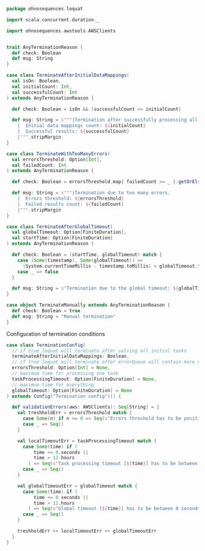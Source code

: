 
```scala
package ohnosequences.loquat

import scala.concurrent.duration._

import ohnosequences.awstools.AWSClients


trait AnyTerminationReason {
  def check: Boolean
  def msg: String
}

case class TerminateAfterInitialDataMappings(
  val isOn: Boolean,
  val initialCount: Int,
  val successfulCount: Int
) extends AnyTerminationReason {

  def check: Boolean = isOn && (successfulCount >= initialCount)

  def msg: String = s"""|Termination after successfully processing all the initial data mappings.
    |  Initial data mappings count: ${initialCount}
    |  Successful results: ${successfulCount}
    |""".stripMargin
}

case class TerminateWithTooManyErrors(
  val errorsThreshold: Option[Int],
  val failedCount: Int
) extends AnyTerminationReason {

  def check: Boolean = errorsThreshold.map{ failedCount >= _ }.getOrElse(false)

  def msg: String = s"""|Termination due to too many errors.
    |  Errors threshold: ${errorsThreshold}
    |  Failed results count: ${failedCount}
    |""".stripMargin
}

case class TerminateAfterGlobalTimeout(
  val globalTimeout: Option[FiniteDuration],
  val startTime: Option[FiniteDuration]
) extends AnyTerminationReason {

  def check: Boolean = (startTime, globalTimeout) match {
    case (Some(timestamp), Some(globalTimeout)) =>
      (System.currentTimeMillis - timestamp.toMillis) > globalTimeout.toMillis
    case _ => false
  }

  def msg: String = s"Termination due to the global timeout: ${globalTimeout.getOrElse(0.seconds)}"
}

case object TerminateManually extends AnyTerminationReason {
  def check: Boolean = true
  def msg: String = "Manual termination"
}
```

Configuration of termination conditions

```scala
case class TerminationConfig(
  // if true loquat will terminate after solving all initial tasks
  terminateAfterInitialDataMappings: Boolean,
  // if true loquat will terminate after errorQueue will contain more unique messages then threshold
  errorsThreshold: Option[Int] = None,
  // maximum time for processing one task
  taskProcessingTimeout: Option[FiniteDuration] = None,
  // maximum time for everything
  globalTimeout: Option[FiniteDuration] = None
) extends Config("Termination config")() {

  def validationErrors(aws: AWSClients): Seq[String] = {
    val treshholdErr = errorsThreshold match {
      case Some(n) if n <= 0 => Seq(s"Errors threshold has to be positive: ${n}")
      case _ => Seq()
    }

    val localTimeoutErr = taskProcessingTimeout match {
      case Some(time) if (
          time <= 0.seconds ||
          time > 12.hours
        ) => Seq(s"Task processing timeout [${time}] has to be between 0 seconds and 12 hours")
      case _ => Seq()
    }

    val globalTimeoutErr = globalTimeout match {
      case Some(time) if (
          time <= 0.seconds ||
          time > 12.hours
        ) => Seq(s"Global timeout [${time}] has to be between 0 seconds and 12 hours")
      case _ => Seq()
    }

    treshholdErr ++ localTimeoutErr ++ globalTimeoutErr
  }
}

```




[main/scala/ohnosequences/loquat/configs/autoscaling.scala]: autoscaling.scala.md
[main/scala/ohnosequences/loquat/configs/general.scala]: general.scala.md
[main/scala/ohnosequences/loquat/configs/loquat.scala]: loquat.scala.md
[main/scala/ohnosequences/loquat/configs/resources.scala]: resources.scala.md
[main/scala/ohnosequences/loquat/configs/termination.scala]: termination.scala.md
[main/scala/ohnosequences/loquat/configs/user.scala]: user.scala.md
[main/scala/ohnosequences/loquat/dataMappings.scala]: ../dataMappings.scala.md
[main/scala/ohnosequences/loquat/dataProcessing.scala]: ../dataProcessing.scala.md
[main/scala/ohnosequences/loquat/logger.scala]: ../logger.scala.md
[main/scala/ohnosequences/loquat/loquats.scala]: ../loquats.scala.md
[main/scala/ohnosequences/loquat/manager.scala]: ../manager.scala.md
[main/scala/ohnosequences/loquat/terminator.scala]: ../terminator.scala.md
[main/scala/ohnosequences/loquat/utils.scala]: ../utils.scala.md
[main/scala/ohnosequences/loquat/worker.scala]: ../worker.scala.md
[test/scala/ohnosequences/loquat/test/config.scala]: ../../../../../test/scala/ohnosequences/loquat/test/config.scala.md
[test/scala/ohnosequences/loquat/test/data.scala]: ../../../../../test/scala/ohnosequences/loquat/test/data.scala.md
[test/scala/ohnosequences/loquat/test/dataMappings.scala]: ../../../../../test/scala/ohnosequences/loquat/test/dataMappings.scala.md
[test/scala/ohnosequences/loquat/test/dataProcessing.scala]: ../../../../../test/scala/ohnosequences/loquat/test/dataProcessing.scala.md
[test/scala/ohnosequences/loquat/test/md5.scala]: ../../../../../test/scala/ohnosequences/loquat/test/md5.scala.md